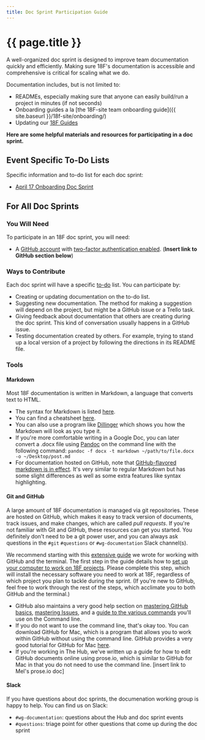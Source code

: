 ```yaml
---
title: Doc Sprint Participation Guide
---
```

# {{ page.title }}

A well-organized doc sprint is designed to improve team documentation quickly and efficiently. Making sure 18F's documentation is accessible and comprehensive is critical for scaling what we do.  

Documentation includes, but is not limited to:

* READMEs, especially making sure that anyone can easily build/run a project in minutes (if not seconds)
* Onboarding guides a la [the 18F-site team onboarding guide]({{ site.baseurl }}/18f-site/onboarding/)
* Updating our [18F Guides](http://18f.github.io/guides/)

**Here are some helpful materials and resources for participating in a doc sprint.**

## <a name="todo"></a>Event Specific To-Do Lists

Specific information and to-do list for each doc sprint:

* [April 17 Onboarding Doc Sprint](../../onboarding/)

## For All Doc Sprints

### You Will Need
To participate in an 18F doc sprint, you will need:

* A [GitHub account](https://help.github.com/articles/signing-up-for-a-new-github-account/) with [two-factor authentication enabled](https://help.github.com/articles/about-two-factor-authentication/). (**Insert link to GitHub section below**)

### Ways to Contribute
Each doc sprint will have a specific [to-do](#todo) list. You can participate by:

* Creating or updating documentation on the to-do list.
* Suggesting new documentation. The method for making a suggestion will depend on the project, but might be a GitHub issue or a Trello task.
* Giving feedback about documentation that others are creating during the doc sprint. This kind of conversation usually happens in a GitHub issue.
* Testing documentation created by others. For example, trying to stand up a local version of a project by following the directions in its README file.

### Tools

#### Markdown

Most 18F documentation is written in Markdown, a language that converts text to HTML.

* The syntax for Markdown is listed [here](http://daringfireball.net/projects/markdown/).
* You can find a cheatsheet [here](https://github.com/adam-p/markdown-here/wiki/Markdown-Cheatsheet). 
* You can also use a program like [Dillinger](http://dillinger.io/) which shows you how the Markdown will look as you type it. 
* If you're more comfortable writing in a Google Doc, you can later convert a .docx file using [Pandoc](http://johnmacfarlane.net/pandoc/) on the command line with the following command: `pandoc -f docx -t markdown ~/path/to/file.docx -o ~/Desktop/post.md`
* For documentation hosted on GitHub, note that [GitHub-flavored markdown is in effect](https://github.com/adam-p/markdown-here/wiki/Markdown-Cheatsheet). It's very similar to regular Markdown but has some slight differences as well as some extra features like syntax highlighting.

#### Git and GitHub

A large amount of 18F documentation is managed via git repositories. These are hosted on GitHub, which makes it easy to track version of documents, track issues, and make changes, which are called _pull requests_. If you're not familiar with Git and GitHub, these resources can get you started. You definitely don't need to be a git power user, and you can always ask questions in the `#git` `#questions` or `#wg-documentation` Slack channel(s).

We recommend starting with this [extensive guide](https://18f.gsa.gov/2015/03/03/how-to-use-github-and-the-terminal-a-guide/) we wrote for working with GitHub and the terminal. The first step in the guide details how to [set up your computer to work on 18F projects](https://18f.gsa.gov/2015/03/03/how-to-use-github-and-the-terminal-a-guide/#turn-your-mac-into-a-web-development-machine). Please complete this step, which will install the necessary software you need to work at 18F, regardless of which project you plan to tackle during the sprint. (If you're new to GitHub, feel free to work through the rest of the steps, which acclimate you to both GitHub and the terminal.)
* GitHub also maintains a very good help section on [mastering GitHub basics](https://guides.github.com/activities/hello-world/), [mastering Issues](https://guides.github.com/features/issues/), and a [guide to the various commands](https://training.github.com/kit/downloads/github-git-cheat-sheet.pdf) you'll use on the Command line.
* If you do not want to use the command line, that's okay too. You can download GitHub for Mac, which is a program that allows you to work within GitHub without using the command line. GitHub provides a very good tutorial for GitHub for Mac [here](https://mac.github.com/help.html).
* If you're working in The Hub, we've written up a guide for how to edit GitHub documents online using prose.io, which is similar to GitHub for Mac in that you do not need to use the command line. [insert link to Mel's prose.io doc]


#### Slack

If you have questions about doc sprints, the documenation working group is happy to help. You can find us on Slack:

* `#wg-documentation`: questions about the Hub and doc sprint events
* `#questions`: triage point for other questions that come up during the doc sprint
